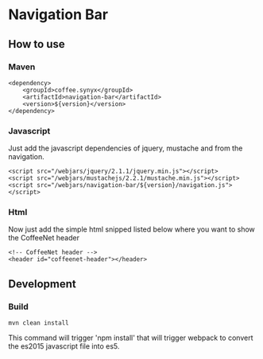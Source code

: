# Navigation Bar

## How to use

### Maven

```
<dependency>
    <groupId>coffee.synyx</groupId>
    <artifactId>navigation-bar</artifactId>
    <version>${version}</version>
</dependency>
```

### Javascript

Just add the javascript dependencies of jquery, mustache and from the navigation.

```
<script src="/webjars/jquery/2.1.1/jquery.min.js"></script>
<script src="/webjars/mustachejs/2.2.1/mustache.min.js"></script>
<script src="/webjars/navigation-bar/${version}/navigation.js"></script>
```

### Html

Now just add the simple html snipped listed below where you want to show the CoffeeNet header

```
<!-- CoffeeNet header -->
<header id="coffeenet-header"></header>
```

## Development

### Build

```
mvn clean install
```

This command will trigger 'npm install' that will trigger webpack to convert the es2015 javascript file into es5.